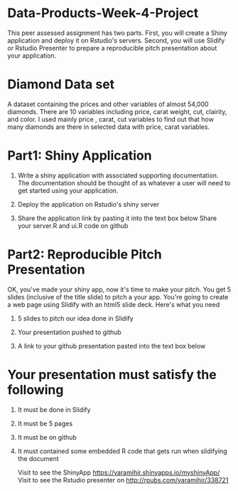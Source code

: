 # Data-Products-Week-4-Project
This peer assessed assignment has two parts. First, you will create a Shiny application and deploy it on Rstudio's servers. Second, you will use Slidify or Rstudio Presenter to prepare a reproducible pitch presentation about your application.

# Diamond Data set
A dataset containing the prices and other variables of almost 54,000 diamonds.
There are 10 variables including price, carat weight, cut, clairity, and color.
I used mainly price , carat, cut variables to find out that  how many diamonds are there in selected data with price, carat variables.

# Part1: Shiny Application
1. Write a shiny application with associated supporting documentation. The documentation should be thought of as whatever a user will need to get started using your application.

2. Deploy the application on Rstudio's shiny server

3. Share the application link by pasting it into the text box below
 Share your server.R and ui.R code on github

# Part2: Reproducible Pitch Presentation

OK, you've made your shiny app, now it's time to make your pitch. You get 5 slides (inclusive of the title slide) to pitch a your app. You're going to create a web page using Slidify with an html5 slide deck.
Here's what you need
1. 5 slides to pitch our idea done in Slidify

2. Your presentation pushed to github
3. A link to your github presentation pasted into the text box below

# Your presentation must satisfy the following

1. It must be done in Slidify
2. It must be 5 pages
3. It must be on github
4. It must contained some embedded R code that gets run when slidifying the document

   Visit to see the ShinyApp  https://varamihir.shinyapps.io/myshinyApp/
   Visit to see the Rstudio presenter on http://rpubs.com/varamihir/338721


